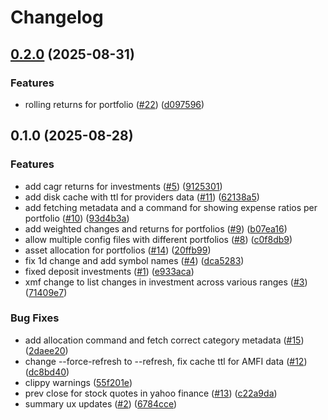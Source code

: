 # Changelog

## [0.2.0](https://github.com/codito/xmf/compare/v0.1.0...v0.2.0) (2025-08-31)


### Features

* rolling returns for portfolio ([#22](https://github.com/codito/xmf/issues/22)) ([d097596](https://github.com/codito/xmf/commit/d0975961772e36aa3c240d29cd2deab848c59d6d))

## 0.1.0 (2025-08-28)


### Features

* add cagr returns for investments ([#5](https://github.com/codito/xmf/issues/5)) ([9125301](https://github.com/codito/xmf/commit/9125301c669264a9281073a95820ce6f9c141bda))
* add disk cache with ttl for providers data ([#11](https://github.com/codito/xmf/issues/11)) ([62138a5](https://github.com/codito/xmf/commit/62138a5ad0b32f3f2aabf41ec2cdae4179e1e7db))
* add fetching metadata and a command for showing expense ratios per portfolio ([#10](https://github.com/codito/xmf/issues/10)) ([93d4b3a](https://github.com/codito/xmf/commit/93d4b3ad1b651b7adf1298f7827a80853df071d8))
* add weighted changes and returns for portfolios ([#9](https://github.com/codito/xmf/issues/9)) ([b07ea16](https://github.com/codito/xmf/commit/b07ea16d633a47f60794dea03a282683a829639a))
* allow multiple config files with different portfolios ([#8](https://github.com/codito/xmf/issues/8)) ([c0f8db9](https://github.com/codito/xmf/commit/c0f8db978e2e56612d0ba27981cd644a17667e1a))
* asset allocation for portfolios ([#14](https://github.com/codito/xmf/issues/14)) ([20ffb99](https://github.com/codito/xmf/commit/20ffb9933779527a1e7ca1fc4ad58acbe0b78abe))
* fix 1d change and add symbol names ([#4](https://github.com/codito/xmf/issues/4)) ([dca5283](https://github.com/codito/xmf/commit/dca528360c4a5baf5dfda7899601fff5b8f5f178))
* fixed deposit investments ([#1](https://github.com/codito/xmf/issues/1)) ([e933aca](https://github.com/codito/xmf/commit/e933aca894469d43d8cd7d2f24fdcb8c88c1be55))
* xmf change to list changes in investment across various ranges ([#3](https://github.com/codito/xmf/issues/3)) ([71409e7](https://github.com/codito/xmf/commit/71409e72aef1f6e8b4123d9b47ccedbe319da8bd))


### Bug Fixes

* add allocation command and fetch correct category metadata ([#15](https://github.com/codito/xmf/issues/15)) ([2daee20](https://github.com/codito/xmf/commit/2daee206ee18729fd822492115438b1fb22873c2))
* change --force-refresh to --refresh, fix cache ttl for AMFI data ([#12](https://github.com/codito/xmf/issues/12)) ([dc8bd40](https://github.com/codito/xmf/commit/dc8bd400799cb1f7ca1facc2eeaecd3f83b49b3f))
* clippy warnings ([55f201e](https://github.com/codito/xmf/commit/55f201ed923a9aaa7dce53cdcd6c908a4ec0eef3))
* prev close for stock quotes in yahoo finance ([#13](https://github.com/codito/xmf/issues/13)) ([c22a9da](https://github.com/codito/xmf/commit/c22a9dabf24902ec1f200b3049a03ce83df1abdc))
* summary ux updates ([#2](https://github.com/codito/xmf/issues/2)) ([6784cce](https://github.com/codito/xmf/commit/6784cce7588342eea108fa88f2a74c6d9db3e227))
